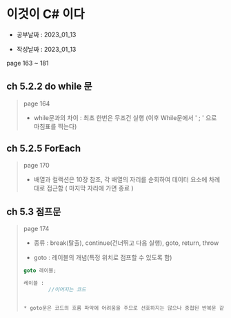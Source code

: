 # 이것이 C# 이다

- 공부날짜 : 2023_01_13

- 작성날짜 : 2023_01_13

page 163 ~ 181

## ch 5.2.2 do while 문
>
> page 164
>
> * while문과의 차이 : 최초 한번은 무조건 실행 (이후 While문에서 ' ; ' 으로 마침표를 찍는다)
> 
## ch 5.2.5 ForEach
>
> page 170
>
> * 배열과 컬랙션은 10장 참조, 각 배열의 자리를 순회하여 데이터 요소에 차례대로 접근함 ( 마지막 자리에 가면 종료 )
>
## ch 5.3 점프문
>
> page 174
> * 종류 : break(탈출), continue(건너뛰고 다음 실행), goto, return, throw
>
> * goto : 레이블의 개념(특정 위치로 점프할 수 있도록 함)
> ``` C#
> goto 레이블;
> 
> 레이블 : 
>         //이어지는 코드
> ```
>
> ``` C#
> 
> * goto문은 코드의 흐름 파악에 어려움을 주므로 선호하지는 않으나 중첩된 반복문 같은 경우에 바로 탈출이 가능하기 때문에 사용하는 경우가 있다.

